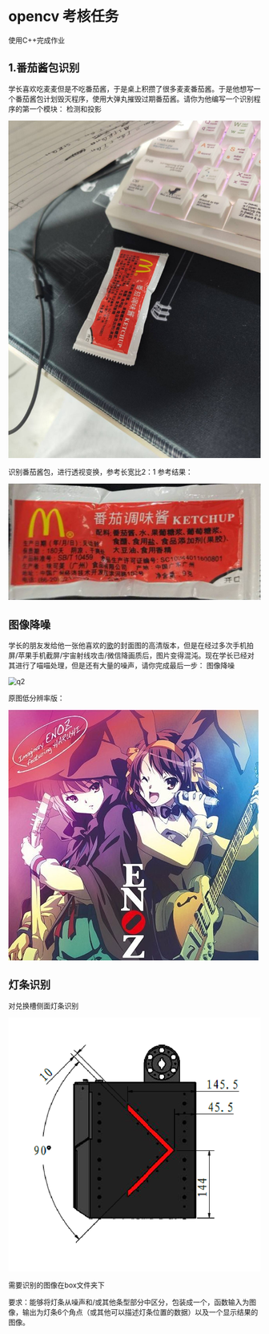 # opencv 考核任务

使用C++完成作业

## 1.番茄酱包识别

学长喜欢吃麦麦但是不吃番茄酱，于是桌上积攒了很多麦麦番茄酱。于是他想写一个番茄酱包计划毁灭程序，使用大弹丸摧毁过期番茄酱。请你为他编写一个识别程序的第一个模块：
检测和投影

![q1](Ketchup_Packet.png)

识别番茄酱包，进行透视变换，参考长宽比2：1
参考结果：

![a1](ans_tomato.png)

## 图像降噪

学长的朋友发给他一张他喜欢的[歌](https://www.bilibili.com/video/BV1H3411t797?t=596.9)的封面图的高清版本，但是在经过多次手机拍屏/苹果手机截屏/宇宙射线攻击/微信降画质后，图片变得混沌。现在学长已经对其进行了喵喵处理，但是还有大量的噪声，请你完成最后一步：
图像降噪

![q2](enoz_noise.png)

原图低分辨率版：

![a2](enoz.jpg)

## 灯条识别

对兑换槽侧面灯条识别

![q3](image.png)

需要识别的图像在box文件夹下

要求：能够将灯条从噪声和/或其他条型部分中区分，包装成一个，函数输入为图像，输出为灯条6个角点（或其他可以描述灯条位置的数据）以及一个显示结果的图像。
